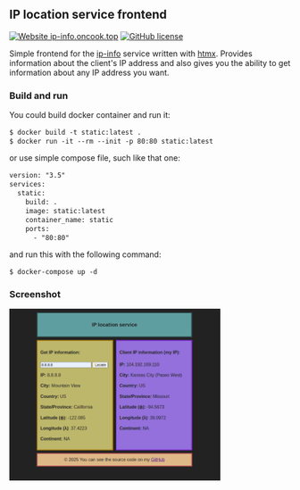 ## IP location service frontend
[![Website ip-info.oncook.top](https://img.shields.io/website-up-down-green-red/https/ip-info.oncook.top.svg)](https://ip-info.oncook.top)
[![GitHub license](https://img.shields.io/github/license/streamdp/ip-info-fe.svg)](https://github.com/streamdp/ip-info-fe/blob/main/LICENSE)

Simple frontend for the [ip-info](https://github.com/streamdp/ip-info) service written with [htmx](https://htmx.org/). 
Provides information about the client's IP address and also gives you the ability to get
information about any IP address you want.

### Build and run
You could build docker container and run it:
```shell
$ docker build -t static:latest .
$ docker run -it --rm --init -p 80:80 static:latest
```
or use simple compose file, such like that one:
```shell
version: "3.5"
services:
  static:
    build: .
    image: static:latest
    container_name: static
    ports:
      - "80:80"
```
and run this with the following command:
```shell
$ docker-compose up -d
```
### Screenshot

<div style="align-content: center" style="width: 100%">
   <img style="width: 75%" src="assets/index.png" alt="ip location service screenshot">
</div>
